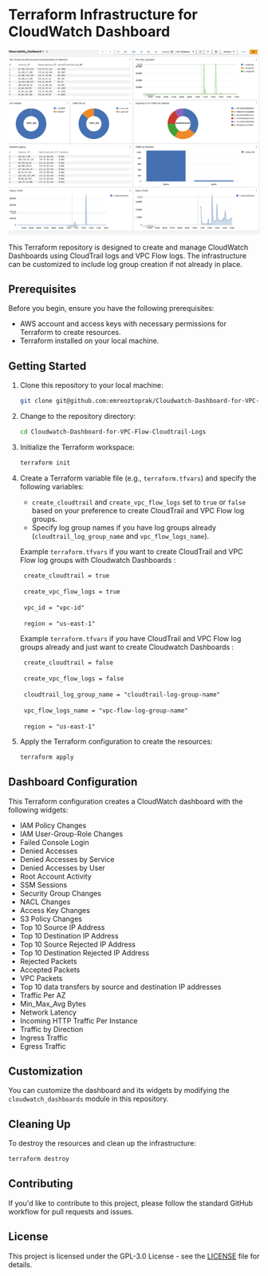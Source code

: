 # Terraform Infrastructure for CloudWatch Dashboard

![Dashboard Image](dashboard.png)

This Terraform repository is designed to create and manage CloudWatch Dashboards using CloudTrail logs and VPC Flow logs. The infrastructure can be customized to include log group creation if not already in place.

## Prerequisites

Before you begin, ensure you have the following prerequisites:

- AWS account and access keys with necessary permissions for Terraform to create resources.
- Terraform installed on your local machine.

## Getting Started

1. Clone this repository to your local machine:

   ```bash
   git clone git@github.com:emreoztoprak/Cloudwatch-Dashboard-for-VPC-Flow-Cloudtrail-Logs.git
   ```

2. Change to the repository directory:

   ```bash
   cd Cloudwatch-Dashboard-for-VPC-Flow-Cloudtrail-Logs
   ```

3. Initialize the Terraform workspace:

   ```bash
   terraform init
   ```

4. Create a Terraform variable file (e.g., `terraform.tfvars`) and specify the following variables:

   - `create_cloudtrail` and `create_vpc_flow_logs` set to `true` or `false` based on your preference to create CloudTrail and VPC Flow log groups.
   - Specify log group names if you have log groups already (`cloudtrail_log_group_name` and `vpc_flow_logs_name`).

   Example `terraform.tfvars` if you want to create CloudTrail and VPC Flow log groups with Cloudwatch Dashboards :

   ```hcl
    create_cloudtrail = true

    create_vpc_flow_logs = true
    
    vpc_id = "vpc-id"

    region = "us-east-1"
   ```
    
    Example `terraform.tfvars` if you have CloudTrail and VPC Flow log groups already and just want to create Cloudwatch Dashboards :

   ```hcl
    create_cloudtrail = false

    create_vpc_flow_logs = false

    cloudtrail_log_group_name = "cloudtrail-log-group-name"

    vpc_flow_logs_name = "vpc-flow-log-group-name"

    region = "us-east-1"
   ```
5. Apply the Terraform configuration to create the resources:

   ```bash
   terraform apply
   ```

## Dashboard Configuration

This Terraform configuration creates a CloudWatch dashboard with the following widgets:

- IAM Policy Changes
- IAM User-Group-Role Changes
- Failed Console Login
- Denied Accesses
- Denied Accesses by Service
- Denied Accesses by User
- Root Account Activity
- SSM Sessions
- Security Group Changes
- NACL Changes
- Access Key Changes
- S3 Policy Changes
- Top 10 Source IP Address
- Top 10 Destination IP Address
- Top 10 Source Rejected IP Address
- Top 10 Destination Rejected IP Address
- Rejected Packets
- Accepted Packets
- VPC Packets
- Top 10 data transfers by source and destination IP addresses
- Traffic Per AZ
- Min_Max_Avg Bytes
- Network Latency
- Incoming HTTP Traffic Per Instance
- Traffic by Direction
- Ingress Traffic
- Egress Traffic

## Customization

You can customize the dashboard and its widgets by modifying the `cloudwatch_dashboards` module in this repository.

## Cleaning Up

To destroy the resources and clean up the infrastructure:

```bash
terraform destroy
```

## Contributing

If you'd like to contribute to this project, please follow the standard GitHub workflow for pull requests and issues.

## License

This project is licensed under the GPL-3.0 License - see the [LICENSE](LICENSE) file for details.